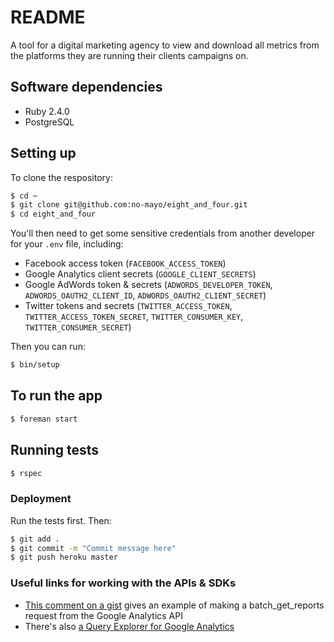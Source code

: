 # README

A tool for a digital marketing agency to view and download all metrics from the platforms they are running their clients campaigns on.

## Software dependencies

* Ruby 2.4.0
* PostgreSQL

## Setting up

To clone the respository:

```bash
$ cd ~
$ git clone git@github.com:no-mayo/eight_and_four.git
$ cd eight_and_four
```

You'll then need to get some sensitive credentials from another developer for your `.env` file, including:

 - Facebook access token (`FACEBOOK_ACCESS_TOKEN`)
 - Google Analytics client secrets (`GOOGLE_CLIENT_SECRETS`)
 - Google AdWords token & secrets (`ADWORDS_DEVELOPER_TOKEN`, `ADWORDS_OAUTH2_CLIENT_ID`, `ADWORDS_OAUTH2_CLIENT_SECRET`)
 - Twitter tokens and secrets (`TWITTER_ACCESS_TOKEN`, `TWITTER_ACCESS_TOKEN_SECRET`, `TWITTER_CONSUMER_KEY`, `TWITTER_CONSUMER_SECRET`)

Then you can run:

```bash
$ bin/setup
```

## To run the app

```bash
$ foreman start
```

## Running tests

```bash
$ rspec
```

### Deployment

Run the tests first. Then:

```bash
$ git add .
$ git commit -m "Commit message here"
$ git push heroku master
```

### Useful links for working with the APIs & SDKs

* [This comment on a gist](https://gist.github.com/joost/5344705#gistcomment-1982619) gives an example of making a batch_get_reports request from the Google Analytics API
* There's also [a Query Explorer for Google Analytics](https://ga-dev-tools.appspot.com/query-explorer/)
